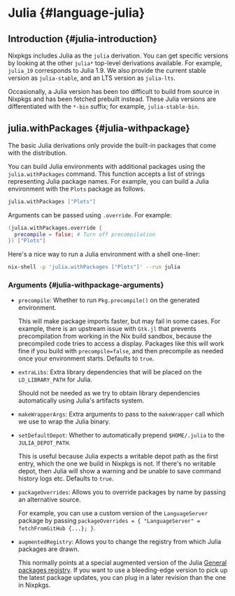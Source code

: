 # Julia {#language-julia}

## Introduction {#julia-introduction}

Nixpkgs includes Julia as the `julia` derivation. You can get specific versions by looking at the other `julia*` top-level derivations available. For example, `julia_19` corresponds to Julia 1.9. We also provide the current stable version as `julia-stable`, and an LTS version as `julia-lts`.

Occasionally, a Julia version has been too difficult to build from source in Nixpkgs and has been fetched prebuilt instead. These Julia versions are differentiated with the `*-bin` suffix; for example, `julia-stable-bin`.

## julia.withPackages {#julia-withpackage}

The basic Julia derivations only provide the built-in packages that come with the distribution.

You can build Julia environments with additional packages using the `julia.withPackages` command. This function accepts a list of strings representing Julia package names. For example, you can build a Julia environment with the `Plots` package as follows.

```nix
julia.withPackages ["Plots"]
```

Arguments can be passed using `.override`. For example:

```nix
(julia.withPackages.override {
  precompile = false; # Turn off precompilation
}) ["Plots"]
```

Here's a nice way to run a Julia environment with a shell one-liner:

```sh
nix-shell -p 'julia.withPackages ["Plots"]' --run julia
```

### Arguments {#julia-withpackage-arguments}

* `precompile`: Whether to run `Pkg.precompile()` on the generated environment.

  This will make package imports faster, but may fail in some cases. For example, there is an upstream issue with `Gtk.jl` that prevents precompilation from working in the Nix build sandbox, because the precompiled code tries to access a display. Packages like this will work fine if you build with `precompile=false`, and then precompile as needed once your environment starts. Defaults to `true`.

* `extraLibs`: Extra library dependencies that will be placed on the `LD_LIBRARY_PATH` for Julia.

  Should not be needed as we try to obtain library dependencies automatically using Julia's artifacts system.

* `makeWrapperArgs`: Extra arguments to pass to the `makeWrapper` call which we use to wrap the Julia binary.
* `setDefaultDepot`: Whether to automatically prepend `$HOME/.julia` to the `JULIA_DEPOT_PATH`.

  This is useful because Julia expects a writable depot path as the first entry, which the one we build in Nixpkgs is not. If there's no writable depot, then Julia will show a warning and be unable to save command history logs etc. Defaults to `true`.

* `packageOverrides`: Allows you to override packages by name by passing an alternative source.

  For example, you can use a custom version of the `LanguageServer` package by passing `packageOverrides = { "LanguageServer" = fetchFromGitHub {...}; }`.

* `augmentedRegistry`: Allows you to change the registry from which Julia packages are drawn.

  This normally points at a special augmented version of the Julia [General packages registry](https://github.com/JuliaRegistries/General). If you want to use a bleeding-edge version to pick up the latest package updates, you can plug in a later revision than the one in Nixpkgs.
